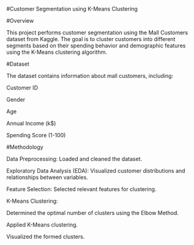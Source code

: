 #Customer Segmentation using K-Means Clustering

#Overview

This project performs customer segmentation using the Mall Customers dataset from Kaggle. The goal is to cluster customers into different segments based on their spending behavior and demographic features using the K-Means clustering algorithm.

#Dataset

The dataset contains information about mall customers, including:

Customer ID

Gender

Age

Annual Income (k$)

Spending Score (1-100)

#Methodology

Data Preprocessing: Loaded and cleaned the dataset.

Exploratory Data Analysis (EDA): Visualized customer distributions and relationships between variables.

Feature Selection: Selected relevant features for clustering.

K-Means Clustering:

Determined the optimal number of clusters using the Elbow Method.

Applied K-Means clustering.

Visualized the formed clusters.
